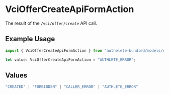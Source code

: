 # VciOfferCreateApiFormAction

The result of the `/vci/offer/create` API call.

## Example Usage

```typescript
import { VciOfferCreateApiFormAction } from "authelete-bundled/models/operations";

let value: VciOfferCreateApiFormAction = "AUTHLETE_ERROR";
```

## Values

```typescript
"CREATED" | "FORBIDDEN" | "CALLER_ERROR" | "AUTHLETE_ERROR"
```